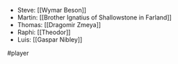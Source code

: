 - Steve: [[Wymar Beson]]
- Martin: [[Brother Ignatius of Shallowstone in Farland]]
- Thomas: [[Dragomir Zmeya]]
- Raphi: [[Theodor]]
- Luis: [[Gaspar Nibley]]

#player 